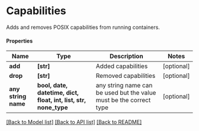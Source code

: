 # Capabilities

Adds and removes POSIX capabilities from running containers.

#### Properties
Name | Type | Description | Notes
------------ | ------------- | ------------- | -------------
**add** | **[str]** | Added capabilities | [optional] 
**drop** | **[str]** | Removed capabilities | [optional] 
**any string name** | **bool, date, datetime, dict, float, int, list, str, none_type** | any string name can be used but the value must be the correct type | [optional]

[[Back to Model list]](../README.md#documentation-for-models) [[Back to API list]](../README.md#documentation-for-api-endpoints) [[Back to README]](../README.md)

